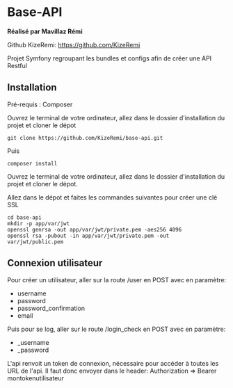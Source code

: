 Base-API
========

**Réalisé par Mavillaz Rémi**

Github KizeRemi: https://github.com/KizeRemi  

Projet Symfony regroupant les bundles et configs afin de créer une API Restful 

## Installation

Pré-requis : Composer

Ouvrez le terminal de votre ordinateur, allez dans le dossier d'installation du projet et cloner le dépot

```
git clone https://github.com/KizeRemi/base-api.git

```

Puis
```
composer install

```

Ouvrez le terminal de votre ordinateur, allez dans le dossier d'installation du projet et cloner le dépot.

Allez dans le dépot et faites les commandes suivantes pour créer une clé SSL

```
cd base-api
mkdir -p app/var/jwt
openssl genrsa -out app/var/jwt/private.pem -aes256 4096
openssl rsa -pubout -in app/var/jwt/private.pem -out var/jwt/public.pem

```

## Connexion utilisateur

Pour créer un utilisateur, aller sur la route /user en POST avec en paramètre:
- username
- password
- password_confirmation
- email

Puis pour se log, aller sur le route /login_check en POST avec en paramètre:
- _username
- _password

L'api renvoit un token de connexion, nécessaire pour accéder à toutes les URL de l'api.
Il faut donc envoyer dans le header:
Authorization => Bearer montokenutilisateur



